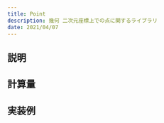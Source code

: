 ```yaml
---
title: Point
description: 幾何 二次元座標上での点に関するライブラリ
date: 2021/04/07
---
```


## 説明

## 計算量

## 実装例

```cpp import=/assets/Library/geometry/point.cpp
```
